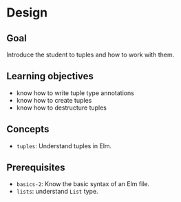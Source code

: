 # Design

## Goal

Introduce the student to tuples and how to work with them.

## Learning objectives

- know how to write tuple type annotations
- know how to create tuples
- know how to destructure tuples

## Concepts

- `tuples`: Understand tuples in Elm.

## Prerequisites

- `basics-2`: Know the basic syntax of an Elm file.
- `lists`: understand `List` type.
